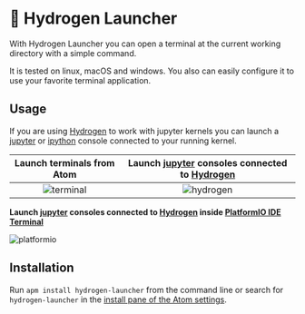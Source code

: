 # :rocket: Hydrogen Launcher

With Hydrogen Launcher you can open a terminal at the current working directory with a simple command.

It is tested on linux, macOS and windows. You also can easily configure it to use your favorite terminal application.

## Usage

If you are using [Hydrogen](https://github.com/nteract/hydrogen/) to work with jupyter kernels you can launch a [jupyter](http://jupyter.org/) or [ipython](https://ipython.org/) console connected to your running kernel.

Launch terminals from Atom | Launch [jupyter](http://jupyter.org/) consoles connected to [Hydrogen](https://github.com/nteract/hydrogen)
:-------------------------:|:-------------------------:
![terminal](https://cloud.githubusercontent.com/assets/13285808/18366900/c912f1ca-7618-11e6-93e1-b708b4383aaa.gif)  |  ![hydrogen](https://cloud.githubusercontent.com/assets/13285808/18366899/c9120f94-7618-11e6-986c-9adbc84d7609.gif)


**Launch [jupyter](http://jupyter.org/) consoles connected to [Hydrogen](https://github.com/nteract/hydrogen) inside [PlatformIO IDE Terminal](https://github.com/platformio/platformio-atom-ide-terminal)**

![platformio](https://cloud.githubusercontent.com/assets/13285808/21818082/bffff466-d766-11e6-8dac-a7940b8b486d.gif)

## Installation

Run `apm install hydrogen-launcher` from the command line or search for `hydrogen-launcher` in the [install pane of the Atom settings](http://flight-manual.atom.io/using-atom/sections/atom-packages/).
